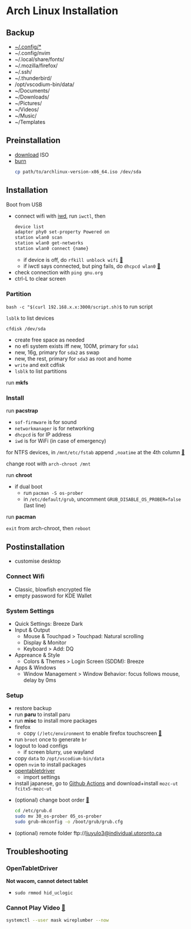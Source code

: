 # Arch Linux Installation

## Backup

- [~/.config/*](git@github.com:floaterest/dot.git)
- ~/.config/nvim
- ~/.local/share/fonts/
- ~/.mozilla/firefox/
- ~/.ssh/
- ~/.thunderbird/
- /opt/vscodium-bin/data/
- ~/Documents/
- ~/Downloads/
- ~/Pictures/
- ~/Videos/
- ~/Music/
- ~/Templates

## Preinstallation

- [download](https://archlinux.org/download/) ISO
- [burn](https://wiki.archlinux.org/title/USB_flash_installation_medium)
    ```bash
    cp path/to/archlinux-version-x86_64.iso /dev/sda
    ```

## Installation

Boot from USB

- connect wifi with [iwd](https://wiki.archlinux.org/title/iwd#iwctl), run `iwctl`, then
  ```bash
  device list
  adapter phy0 set-property Powered on
  station wlan0 scan
  station wlan0 get-networks
  station wlan0 connect {name}
  ```
  - if device is off, do `rfkill unblock wifi` [🔗](https://www.reddit.com/r/archlinux/comments/n4yycf/comment/gwybm5j/)
  - if iwctl says connected, but ping fails, do `dhcpcd wlan0` [🔗](https://www.reddit.com/r/archlinux/comments/hr3ci7/connected_with_iwctl_but_no_internet/)
- check connection with `ping gnu.org`
- ctrl-L to clear screen

### Partition

`bash -c "$(curl 192.168.x.x:3000/script.sh)$` to run script

`lsblk` to list devices

`cfdisk /dev/sda`
- create free space as needed
- no efi system exists iff new, 100M, primary for `sda1`
- new, 16g, primary for `sda2` as swap
- new, the rest, primary for `sda3` as root and home
- `write` and exit cdfisk
- `lsblk` to list partitions

run **mkfs**

### Install

run **pacstrap**
- `sof-firmware` is for sound
- `networkmanager` is for networking
- `dhcpcd` is for IP address
- `iwd` is for WiFi (in case of emergency)

for NTFS devices, in `/mnt/etc/fstab` append `,noatime` at the 4th column [🔗](https://wiki.archlinux.org/title/NTFS#Improving_performance)

change root with `arch-chroot /mnt`

run **chroot**

- if dual boot
  - run `pacman -S os-prober`
  - in `/etc/default/grub`, uncomment `GRUB_DISABLE_OS_PROBER=false` (last line)

run **pacman**

`exit` from arch-chroot, then `reboot`

## Postinstallation

- customise desktop

### Connect Wifi
- Classic, blowfish encrypted file
- empty password for KDE Wallet

### System Settings
- Quick Settings: Breeze Dark
- Input & Output
  - Mouse & Touchpad > Touchpad: Natural scrolling
  - Display & Monitor
  - Keyboard > Add: DQ
- Appreance & Style
  - Colors & Themes > Login Screen (SDDM): Breeze
- Apps & Windows
  - Window Management > Window Behavior: focus follows mouse, delay by 0ms

### Setup
- restore backup
- run **paru** to install paru
- run **misc** to install more packages
- firefox
    - copy `(/)etc/environment` to enable firefox touchscreen [🔗](https://wiki.archlinux.org/title/Firefox/Tweaks#Enable_touchscreen_gestures)
- run `broot` once to generate `br`
- logout to load configs
    - if screen blurry, use wayland
- copy `data` to `/opt/vscodium-bin/data`
- open `nvim` to install packages
- [opentabletdriver](https://aur.archlinux.org/packages/opentabletdriver)
    <!-- - if wacom, copy `(/)etc/X11/xorg.conf.d/00-wacom.conf`
    - if wacom and x11, install `xf86-input-wacom`
    - ensure `wacom` module is loaded in `lsmod`
        - if not, remove `/usr/lib/modprobe.d/99-opentabletdriver.conf` -->
    - import settings
- install japanese, go to [Github Actions](https://github.com/liuyulo/arch/actions/workflows/arch.yml) and download+install `mozc-ut fcitx5-mozc-ut`
<!-- - install japanese
    - install `fcitx5-im`, choose all
    - install [mozc-ut](https://aur.archlinux.org/mozc-ut.git) (CPU warning)
    - install [fcitx5-mozc-ut](https://aur.archlinux.org/fcitx5-mozc-ut.git) (CPU warning) -->

- (optional) change boot order [🔗](https://askubuntu.com/a/1360740)
  ```bash
  cd /etc/grub.d
  sudo mv 30_os-prober 05_os-prober
  sudo grub-mkconfig -o /boot/grub/grub.cfg
  ```
- (optional) remote folder
ftp://liuyulo3@individual.utoronto.ca

## Troubleshooting
### OpenTabletDriver
**Not wacom, cannot detect tablet**
- `sudo rmmod hid_uclogic`
### Cannot Play Video [🔗](https://bbs.archlinux.org/viewtopic.php?id=273202)

```bash
systemctl --user mask wireplumber --now
```
